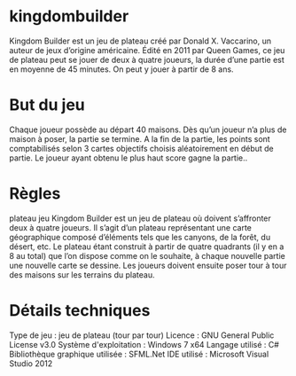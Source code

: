# kingdombuilder

Kingdom Builder est un jeu de plateau créé par Donald X. Vaccarino, un auteur de jeux d’origine américaine. Édité en 2011 par Queen Games, ce jeu de plateau peut se jouer de deux à quatre joueurs, la durée d’une partie est en moyenne de 45 minutes. On peut y jouer à partir de 8 ans.

# But du jeu
Chaque joueur possède au départ 40 maisons. Dès qu’un joueur n’a plus de maison à poser, la partie se termine. A la fin de la partie, les points sont comptabilisés selon 3 cartes objectifs choisis aléatoirement en début de partie. Le joueur ayant obtenu le plus haut score gagne la partie..

# Règles
plateau jeu
Kingdom Builder est un jeu de plateau où doivent s’affronter deux à quatre joueurs. Il s’agit d’un plateau représentant une carte géographique composé d’éléments tels que les canyons, de la forêt, du désert, etc. Le plateau étant construit à partir de quatre quadrants (il y en a 8 au total) que l’on dispose comme on le souhaite, à chaque nouvelle partie une nouvelle carte se dessine. Les joueurs doivent ensuite poser tour à tour des maisons sur les terrains du plateau.

# Détails techniques
Type de jeu : jeu de plateau (tour par tour)
Licence : GNU General Public License v3.0
Système d'exploitation : Windows 7 x64
Langage utilisé : C#
Bibliothèque graphique utilisée : SFML.Net
IDE utilisé : Microsoft Visual Studio 2012
